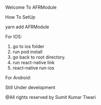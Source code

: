 Welcome To AFRModule

How To SetUp

yarn add AFRModule

For IOS:

1. go to ios folder
2. run pod install
3. go back to root directory.
4. run react-native link
5. react-native run-ios

For Android:

Still Under development

@All rights reserved by Sumit Kumar Tiwari
